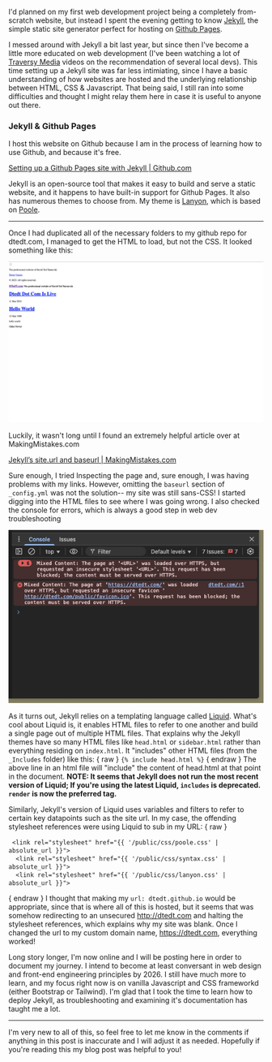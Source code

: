 
I'd planned on my first web development project being a completely from-scratch website, but instead I spent the evening getting to know [Jekyll](https://jekyllrb.com/), the simple static site generator perfect for hosting on [Github Pages](https://pages.github.com/). 

I messed around with Jekyll a bit last year, but since then I've become a little more educated on web development (I've been watching a lot of [Traversy Media](https://www.youtube.com/traversymedia) videos on the recommendation of several local devs). This time setting up a Jekyll site was far less intimiating, since I have a basic understanding of how websites are hosted and the underlying relationship between HTML, CSS & Javascript. That being said, I still ran into some difficulties and thought I might relay them here in case it is useful to anyone out there.

### Jekyll & Github Pages

I host this website on Github because I am in the process of learning how to use Github, and because it's free. 

[Setting up a Github Pages site with Jekyll | Github.com](https://docs.github.com/en/pages/setting-up-a-github-pages-site-with-jekyll)

Jekyll is an open-source tool that makes it easy to build and serve a static website, and it happens to have built-in support for Github Pages. It also has numerous themes to choose from. My theme is [Lanyon](https://lanyon.getpoole.com/), which is based on [Poole](https://github.com/poole/poole).

---

Once I had duplicated all of the necessary folders to my github repo for dtedt.com, I managed to get the HTML to load, but not the CSS. It looked something like this:

![No CSS :(](/images/noCSS.png)

Luckily, it wasn't long until I found an extremely helpful article over at MakingMistakes.com

[Jekyll’s site.url and baseurl | MakingMistakes.com](https://mademistakes.com/mastering-jekyll/site-url-baseurl/#absolute_url-filter)

Sure enough, I tried Inspecting the page and, sure enough, I was having problems with my links. However, omitting the `baseurl` section of `_config.yml` was not the solution-- my site was still sans-CSS! I started digging into the HTML files to see where I was going wrong. I also checked the console for errors, which is always a good step in web dev troubleshooting

![Always check the console...](/images/console1.png)

As it turns out, Jekyll relies on a templating language called [Liquid](https://shopify.github.io/liquid/?shpxid=88067a60-4D7E-432A-9F92-6B6E2E784719). What's cool about Liquid is, it enables HTML files to refer to one another and build a single page out of multiple HTML files. That explains why the Jekyll themes have so many HTML files like `head.html` or `sidebar.html` rather than everything residing on `index.html`. It "includes" other HTML files (from the `_Includes` folder) like this:
{ raw }
`{% include head.html %}`
{ endraw }
The above line in an html file will "include" the content of head.html at that point in the document. **NOTE: It seems that Jekyll does not run the most recent version of Liquid; If you're using the latest Liquid, `includes` is deprecated. `render` is now the preferred tag.**

Similarly, Jekyll's version of Liquid uses variables and filters to refer to certain key datapoints such as the site url. In my case, the offending stylesheet references were using Liquid to sub in my URL:
{ raw }
```
 <link rel="stylesheet" href="{{ '/public/css/poole.css' | absolute_url }}">
  <link rel="stylesheet" href="{{ '/public/css/syntax.css' | absolute_url }}">
  <link rel="stylesheet" href="{{ '/public/css/lanyon.css' | absolute_url }}">
```
{ endraw }
I thought that making my `url: dtedt.github.io` would be appropriate, since that is where all of this is hosted, but it seems that was somehow redirecting to an unsecured http://dtedt.com and halting the stylesheet references, which explains why my site was blank. Once I changed the url to my custom domain name, https://dtedt.com, everything worked!

Long story longer, I'm now online and I will be posting here in order to document my journey. I intend to become at least conversant in web design and front-end engineering principles by 2026. I still have much more to learn, and my focus right now is on vanilla Javascript and CSS frameworkd (either Bootstrap or Tailwind). I'm glad that I took the time to learn how to deploy Jekyll, as troubleshooting and examining it's documentation has taught me a lot.

---
I'm very new to all of this, so feel free to let me know in the comments if anything in this post is inaccurate and I will adjust it as needed. Hopefully if you're reading this my blog post was helpful to you!
